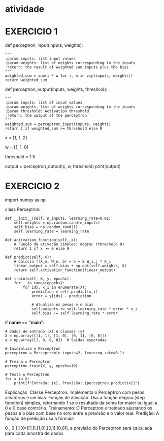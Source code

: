 # atividade
# EXERCICIO 1
def perceptron_input(inputs, weights):

    """
    :param inputs: list input values
    :param weights: list of weights corresponding to the inputs
    :return: the result of weighted sum inputs plus the bias
    """
    weighted_sum = sum(i * w for i, w in zip(inputs, weights))
    return weighted_sum

def perceptron_output(inputs, weights, threshold):

    """
    :param inputs: list of input values
    :param weights: list of weights corresponding to the inputs
    :param threshold: Activation threshold
    :return: the output of the perceptron
    """
    weighted_sum = perceptron_input(inputs, weights)
    return 1 if weighted_sum >= threshold else 0

x = [1, 1, 2]

w = [1, 1, 0]

threshold = 1.5

output = perceptron_output(x, w, threshold)
print(output)
# EXERCICIO 2
import numpy as np

class Perceptron:

    def __init__(self, n_inputs, learning_rate=0.01):
        self.weights = np.random.rand(n_inputs)
        self.bias = np.random.rand(1)
        self.learning_rate = learning_rate

    def activation_function(self, x):
        # Função de ativação simples: degrau (threshold 0)
        return 1 if x >= 0 else 0

    def predict(self, X):
        # Calcula f(X_n, W_n, b) = b + Σ W_i,j * X_i
        linear_output = self.bias + np.dot(self.weights, X)
        return self.activation_function(linear_output)

    def train(self, X, y, epochs):
        for _ in range(epochs):
            for idx, x_i in enumerate(X):
                prediction = self.predict(x_i)
                error = y[idx] - prediction
                
                # Atualiza os pesos e o bias
                self.weights += self.learning_rate * error * x_i
                self.bias += self.learning_rate * error

if __name__ == "__main__":

    # Dados de entrada (X) e classes (y)
    X = np.array([[1, 1], [1, 0], [0, 1], [0, 0]])
    y = np.array([1, 0, 0, 0])  # Saídas esperadas

    # Inicializa o Perceptron
    perceptron = Perceptron(n_inputs=2, learning_rate=0.1)

    # Treina o Perceptron
    perceptron.train(X, y, epochs=10)

    # Testa o Perceptron
    for x in X:
        print(f"Entrada: {x}, Previsão: {perceptron.predict(x)}")
Explicação:
Classe Perceptron: Implementa o Perceptron com pesos aleatórios e um bias.
Função de ativação: Usa a função degrau (step function) simples, retornando 1 se o resultado da soma for maior ou igual a 0 e 0 caso contrário.
Treinamento: O Perceptron é treinado ajustando os pesos e o bias com base no erro entre a previsão e o valor real.
Predição: A função de predição usa a fórmula 

0
,
0
]
]
X=[[1,1],[1,0],[0,1],[0,0]], a previsão do Perceptron será calculada para cada amostra de dados.
